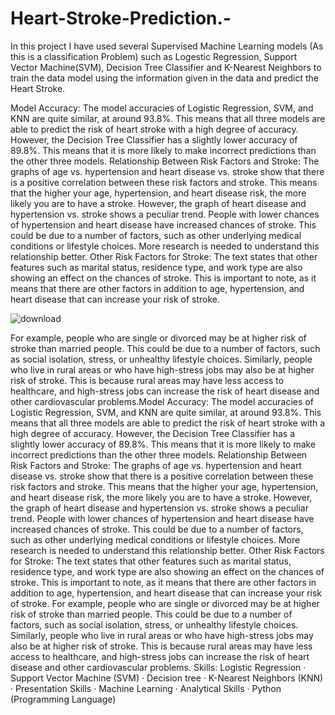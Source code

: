 # Heart-Stroke-Prediction.-
In this project I have used several Supervised Machine Learning models (As this is a classification Problem) such as Logestic Regression, Support Vector Machine(SVM), Decision Tree Classifier and K-Nearest Neighbors to train the data model using the information given in the data and predict the Heart Stroke.


Model Accuracy:
The model accuracies of Logistic Regression, SVM, and KNN are quite similar, at around 93.8%. This means that all three models are
able to predict the risk of heart stroke with a high degree of accuracy. However, the Decision Tree Classifier has a slightly lower accuracy
of 89.8%. This means that it is more likely to make incorrect predictions than the other three models.
Relationship Between Risk Factors and Stroke:
The graphs of age vs. hypertension and heart disease vs. stroke show that there is a positive correlation between these risk factors and
stroke. This means that the higher your age, hypertension, and heart disease risk, the more likely you are to have a stroke.
However, the graph of heart disease and hypertension vs. stroke shows a peculiar trend. People with lower chances of hypertension and
heart disease have increased chances of stroke. This could be due to a number of factors, such as other underlying medical conditions or
lifestyle choices. More research is needed to understand this relationship better.
Other Risk Factors for Stroke:
The text states that other features such as marital status, residence type, and work type are also showing an effect on the chances of
stroke. This is important to note, as it means that there are other factors in addition to age, hypertension, and heart disease that can
increase your risk of stroke.

![download](https://github.com/I-Veb/Heart-Stroke-Prediction.-/assets/111686996/6512c5f6-b186-4b61-9231-b4aa8faba6e6)


For example, people who are single or divorced may be at higher risk of stroke than married people. This could be due to a number of
factors, such as social isolation, stress, or unhealthy lifestyle choices.
Similarly, people who live in rural areas or who have high-stress jobs may also be at higher risk of stroke. This is because rural areas
may have less access to healthcare, and high-stress jobs can increase the risk of heart disease and other cardiovascular problems.Model Accuracy: The model accuracies of Logistic Regression, SVM, and KNN are quite similar, at around 93.8%. This means that all three models are able to predict the risk of heart stroke with a high degree of accuracy. However, the Decision Tree Classifier has a slightly lower accuracy of 89.8%. This means that it is more likely to make incorrect predictions than the other three models. Relationship Between Risk Factors and Stroke: The graphs of age vs. hypertension and heart disease vs. stroke show that there is a positive correlation between these risk factors and stroke. This means that the higher your age, hypertension, and heart disease risk, the more likely you are to have a stroke. However, the graph of heart disease and hypertension vs. stroke shows a peculiar trend. People with lower chances of hypertension and heart disease have increased chances of stroke. This could be due to a number of factors, such as other underlying medical conditions or lifestyle choices. More research is needed to understand this relationship better. Other Risk Factors for Stroke: The text states that other features such as marital status, residence type, and work type are also showing an effect on the chances of stroke. This is important to note, as it means that there are other factors in addition to age, hypertension, and heart disease that can increase your risk of stroke. For example, people who are single or divorced may be at higher risk of stroke than married people. This could be due to a number of factors, such as social isolation, stress, or unhealthy lifestyle choices. Similarly, people who live in rural areas or who have high-stress jobs may also be at higher risk of stroke. This is because rural areas may have less access to healthcare, and high-stress jobs can increase the risk of heart disease and other cardiovascular problems.
Skills: Logistic Regression · Support Vector Machine (SVM) · Decision tree · K-Nearest Neighbors (KNN) · Presentation Skills · Machine Learning · Analytical Skills · Python (Programming Language)
